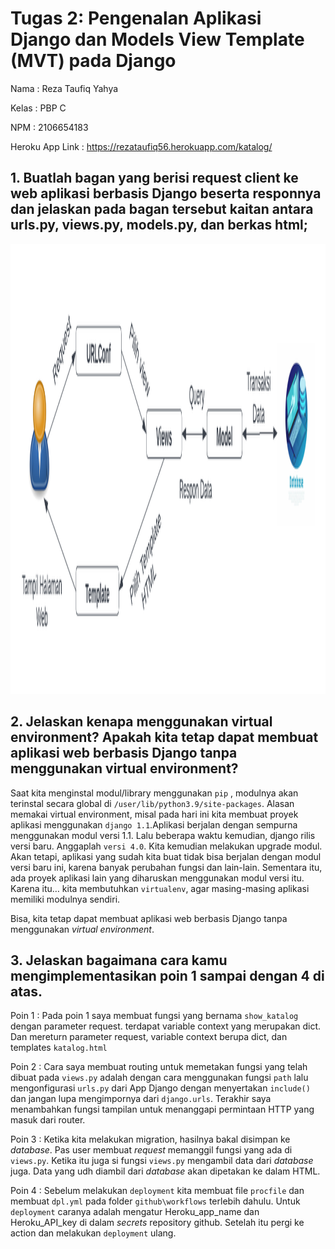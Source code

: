 # Tugas 2: Pengenalan Aplikasi Django dan Models View Template (MVT) pada Django

Nama            : Reza Taufiq Yahya

Kelas           : PBP C

NPM             : 2106654183

Heroku App Link : https://rezataufiq56.herokuapp.com/katalog/

## 1. Buatlah bagan yang berisi request client ke web aplikasi berbasis Django beserta responnya dan jelaskan pada bagan tersebut kaitan antara urls.py, views.py, models.py, dan berkas html;


<img src=\katalog\image\Tugas2PBP.png width = "720" height = "720">

## 2. Jelaskan kenapa menggunakan virtual environment? Apakah kita tetap dapat membuat aplikasi web berbasis Django tanpa menggunakan virtual environment?


Saat kita menginstal modul/library menggunakan `pip` , modulnya akan terinstal secara global di `/user/lib/python3.9/site-packages`. Alasan memakai virtual environment, misal pada hari ini kita membuat proyek aplikasi menggunakan `django 1.1`.Aplikasi berjalan dengan sempurna menggunakan modul versi 1.1. Lalu beberapa waktu kemudian, django rilis versi baru. Anggaplah `versi 4.0`. Kita kemudian melakukan upgrade modul. Akan tetapi, aplikasi yang sudah kita buat tidak bisa berjalan dengan modul versi baru ini, karena banyak perubahan fungsi dan lain-lain. Sementara itu, ada proyek aplikasi lain yang diharuskan menggunakan modul versi itu. Karena itu… kita membutuhkan `virtualenv`, agar masing-masing aplikasi memiliki modulnya sendiri.

Bisa, kita tetap dapat membuat aplikasi web berbasis Django tanpa menggunakan *virtual environment*.

## 3. Jelaskan bagaimana cara kamu mengimplementasikan poin 1 sampai dengan 4 di atas.


Poin 1 : Pada poin 1 saya membuat fungsi yang bernama   `show_katalog` dengan parameter request. terdapat variable context yang merupakan dict. Dan mereturn parameter request, variable context berupa dict, dan templates `katalog.html`


Poin 2 : Cara saya membuat routing untuk memetakan fungsi yang telah dibuat pada `views.py` adalah dengan cara menggunakan fungsi `path` lalu mengonfigurasi `urls.py` dari App Django dengan menyertakan `include()` dan jangan lupa mengimpornya dari `django.urls`. Terakhir saya menambahkan fungsi tampilan untuk menanggapi permintaan HTTP yang masuk dari router.


Poin 3 : Ketika kita melakukan migration, hasilnya bakal disimpan ke *database*. Pas user membuat *request* memanggil fungsi yang ada di `views.py`. Ketika itu juga si fungsi `views.py` mengambil data dari *database* juga. Data yang udh diambil dari *database* akan dipetakan ke dalam HTML.

Poin 4 : Sebelum melakukan `deployment` kita membuat file `procfile` dan membuat `dpl.yml` pada folder `github\workflows` terlebih dahulu. Untuk `deployment` caranya adalah mengatur Heroku_app_name dan Heroku_API_key di dalam *secrets* repository github. Setelah itu pergi ke action dan melakukan `deployment` ulang.